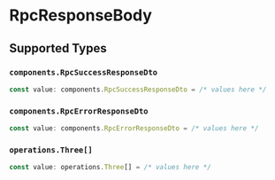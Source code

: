 # RpcResponseBody


## Supported Types

### `components.RpcSuccessResponseDto`

```typescript
const value: components.RpcSuccessResponseDto = /* values here */
```

### `components.RpcErrorResponseDto`

```typescript
const value: components.RpcErrorResponseDto = /* values here */
```

### `operations.Three[]`

```typescript
const value: operations.Three[] = /* values here */
```

